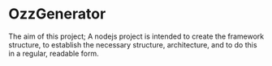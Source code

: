 # OzzGenerator
The aim of this project; A nodejs project is intended to create the framework structure, to establish the necessary structure, architecture, and to do this in a regular, readable form.
